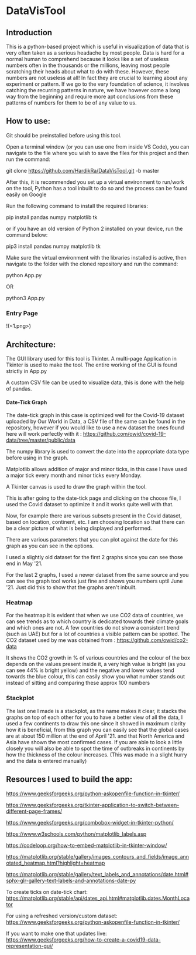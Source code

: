 # DataVisTool

##  Introduction

This is a python-based project which is useful in visualization of data that is very often taken as a serious headache by most people. Data is hard for a normal human to comprehend because it looks like a set of useless numbers often in the thousands or the millions, leaving most people scratching their heads about what to do with these. However, these numbers are not useless at all! In fact they are crucial to learning about any experiment or pattern. If we go to the very foundation of science, it involves catching the recurring patterns in nature, we have however come a long way from the beginning and require more apt conclusions from these patterns of numbers for them to be of any value to us.

## How to use:

Git should be preinstalled before using this tool.

Open a terminal window (or you can use one from inside VS Code), you can navigate to the file where you wish to save the files for this project and then run the command:

git clone https://github.com/HardikRa/DataVisTool.git -b master

After this, it is recommended you set up a virtual environment to run/work on the tool, Python has a tool inbuilt to do so and the process can be found easily on Google

Run the following command to install the required libraries:

pip install pandas numpy matplotlib tk

or if you have an old version of Python 2 installed on your device, run the command below:

pip3 install pandas numpy matplotlib tk

Make sure the virtual environment with the libraries installed is active, then navigate to the folder with the cloned repository and run the command:

python App.py

OR

python3 App.py

### Entry Page

!(<1.png>)

## Architecture:

The GUI library used for this tool is Tkinter. A multi-page Application in Tkinter is used to make the tool. The entire working of the GUI is found strictly in App.py

A custom CSV file can be used to visualize data, this is done with the help of pandas.

#### Date-Tick Graph

The date-tick graph in this case is optimized well for the Covid-19 dataset uploaded by Our World in Data, a CSV file of the same can be found in the repository, however if you would like to use a new dataset the ones found here will work perfectly with it : https://github.com/owid/covid-19-data/tree/master/public/data

The numpy library is used to convert the date into the appropriate data type before using in the graph.

Matplotlib allows addition of major and minor ticks, in this case I have used a major tick every month and minor ticks every Monday.

A Tkinter canvas is used to draw the graph within the tool.



This is after going to the date-tick page and clicking on the choose file, I used the Covid dataset to optimize it and it works quite well with that.



Now, for example there are various subsets present in the Covid dataset, based on location, continent, etc. I am choosing location so that there can be a clear picture of what is being displayed and performed.



There are various parameters that you can plot against the date for this graph as you can see in the options.



I used a slightly old dataset for the first 2 graphs since you can see those end in May '21.





For the last 2 graphs, I used a newer dataset from the same source and you can see the graph tool works just fine and shows you numbers uptil June '21. Just did this to show that the graphs aren't inbuilt.





### Heatmap

For the heatmap it is evident that when we use CO2 data of countries, we can see trends as to which country is dedicated towards their climate goals and which ones are not. A few countries do not show a consistent trend (such as UAE) but for a lot of countries a visible pattern can be spotted. The CO2 dataset used by me was obtained from : https://github.com/owid/co2-data



It shows the CO2 growth in % of various countries and the colour of the box depends on the values present inside it, a very high value is bright (as you can see 44% is bright yellow) and the negative and lower values tend towards the blue colour, this can easily show you what number stands out instead of sitting and comparing these approx 100 numbers

### Stackplot



The last one I made is a stackplot, as the name makes it clear, it stacks the graphs on top of each other for you to have a better view of all the data, I used a few continents to draw this one since it showed in maximum clarity how it is beneficial, from this graph you can easily see that the global cases are at about 150 million at the end of April '21. and that North America and Asia have shown the most confirmed cases. If you are able to look a little closely you will also be able to spot the time of outbreaks in continents by how the thickness of the colour increases. (This was made in a slight hurry and the data is entered manually)


## Resources I used to build the app:
https://www.geeksforgeeks.org/python-askopenfile-function-in-tkinter/

https://www.geeksforgeeks.org/tkinter-application-to-switch-between-different-page-frames/

https://www.geeksforgeeks.org/combobox-widget-in-tkinter-python/

https://www.w3schools.com/python/matplotlib_labels.asp

https://codeloop.org/how-to-embed-matplotlib-in-tkinter-window/

https://matplotlib.org/stable/gallery/images_contours_and_fields/image_annotated_heatmap.html?highlight=heatmap

https://matplotlib.org/stable/gallery/text_labels_and_annotations/date.html#sphx-glr-gallery-text-labels-and-annotations-date-py

To create ticks on date-tick chart: https://matplotlib.org/stable/api/dates_api.html#matplotlib.dates.MonthLocator

For using a refreshed version/custom dataset: https://www.geeksforgeeks.org/python-askopenfile-function-in-tkinter/

If you want to make one that updates live:
https://www.geeksforgeeks.org/how-to-create-a-covid19-data-representation-gui/
